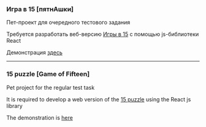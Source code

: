 ### Игра в 15 [пятнАшки]

Пет-проект для очередного тестового задания

Требуется разработать веб-версию [Игры в 15](https://ru.wikipedia.org/wiki/Игра_в_15) с помощью js-библиотеки React

Демонстрация [здесь](https://deshaser.github.io/pyatnashkiTag/build)

---

### 15 puzzle [Game of Fifteen]

Pet project for the regular test task

It is required to develop a web version of the [15 puzzle](https://en.wikipedia.org/wiki/15_puzzle) using the React js library

The demonstration is [here](https://deshaser.github.io/pyatnashkiTag/build)

